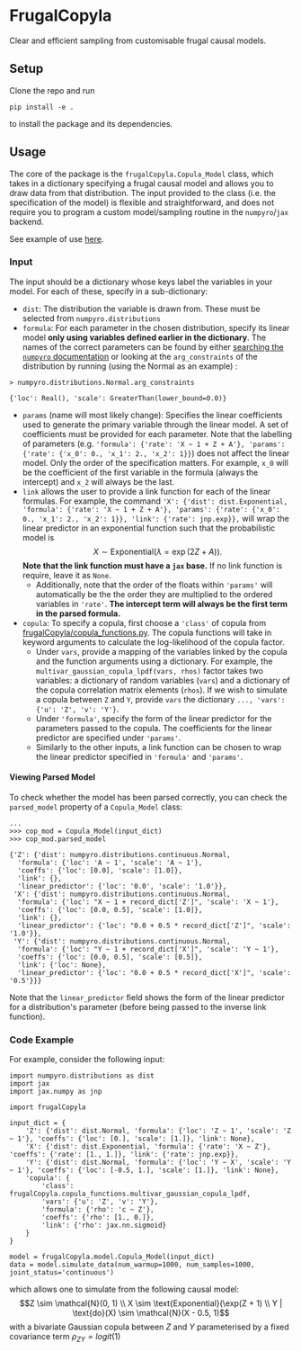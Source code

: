 # FrugalCopyla

Clear and efficient sampling from customisable frugal causal models.

## Setup
Clone the repo and run
```
pip install -e .
```
to install the package and its dependencies.


## Usage

The core of the package is the `frugalCopyla.Copula_Model` class, which takes in a dictionary specifying a frugal causal model and allows you to draw data from that distribution. The input provided to the class (i.e. the specification of the model) is flexible and straightforward, and does not require you to program a custom model/sampling routine in the `numpyro`/`jax` backend.

See example of use [here]('./examples/basic_demo.ipynb').

### Input

The input should be a dictionary whose keys label the variables in your model. For each of these, specify in a sub-dictionary:

* `dist`: The distribution the variable is drawn from. These must be selected from `numpyro.distributions`
* `formula`: For each parameter in the chosen distribution, specify its linear model **only using variables defined earlier in the dictionary**. The names of the correct parameters can be found by either [searching the `numpyro` documentation](https://num.pyro.ai/en/stable/distributions.html) or looking at the `arg_constraints` of the distribution by running (using the Normal as an example) : 
```
> numpyro.distributions.Normal.arg_constraints 

{'loc': Real(), 'scale': GreaterThan(lower_bound=0.0)}
```
* `params` (name will most likely change): Specifies the linear coefficients used to generate the primary variable through the linear model. A set of coefficients must be provided for each parameter. Note that the labelling of parameters (e.g. `'formula': {'rate': 'X ~ 1 + Z + A'}, 'params': {'rate': {'x_0': 0., 'x_1': 2., 'x_2': 1}}`) does not affect the linear model. Only the order of the specification matters. For example, `x_0` will be the coefficient of the first variable in the formula (always the intercept) and `x_2` will always be the last.
* `link` allows the user to provide a link function for each of the linear formulas. For example, the command ```'X': {'dist': dist.Exponential, 'formula': {'rate': 'X ~ 1 + Z + A'}, 'params': {'rate': {'x_0': 0., 'x_1': 2., 'x_2': 1}}, 'link': {'rate': jnp.exp}},``` 
will wrap the linear predictor in an exponential function such that the probabilistic model is $$X \sim \text{Exponential}(\lambda=\exp(2Z + A)).$$ **Note that the link function must have a `jax` base.** If no link function is require, leave it as `None`.
    * Additionally, note that the order of the floats within `'params'` will automatically be the the order they are multiplied to the ordered variables in `'rate'`. **The intercept term will always be the first term in the parsed formula.**
* `copula`: To specify a copula, first choose a `'class'` of copula from [frugalCopyla/copula_functions.py](../frugalCopyla/copula_functions.py). The copula functions will take in keyword arguments to calculate the log-likelihood of the copula factor. 
    * Under `vars`, provide a mapping of the variables linked by the copula and the function arguments using a dictionary. For example, the `multivar_gaussian_copula_lpdf(vars, rhos)` factor takes two variables: a dictionary of random variables (`vars`) and a dictionary of the copula correlation matrix elements (`rhos`). If we wish to simulate a copula between `Z` and `Y`, provide `vars` the dictionary `..., 'vars': {'u': 'Z', 'v': 'Y'}`.
    * Under `'formula'`, specify the form of the linear predictor for the parameters passed to the copula. The coefficients for the linear predictor are specified under `'params'`.
    * Similarly to the other inputs, a link function can be chosen to wrap the linear predictor specified in `'formula'` and `'params'`.

#### Viewing Parsed Model

To check whether the model has been parsed correctly, you can check the `parsed_model` property of a `Copula_Model` class:
```
...
>>> cop_mod = Copula_Model(input_dict)
>>> cop_mod.parsed_model

{'Z': {'dist': numpyro.distributions.continuous.Normal,
  'formula': {'loc': 'A ~ 1', 'scale': 'A ~ 1'},
  'coeffs': {'loc': [0.0], 'scale': [1.0]},
  'link': {},
  'linear_predictor': {'loc': '0.0', 'scale': '1.0'}},
 'X': {'dist': numpyro.distributions.continuous.Normal,
  'formula': {'loc': "X ~ 1 + record_dict['Z']", 'scale': 'X ~ 1'},
  'coeffs': {'loc': [0.0, 0.5], 'scale': [1.0]},
  'link': {},
  'linear_predictor': {'loc': "0.0 + 0.5 * record_dict['Z']", 'scale': '1.0'}},
 'Y': {'dist': numpyro.distributions.continuous.Normal,
  'formula': {'loc': "Y ~ 1 + record_dict['X']", 'scale': 'Y ~ 1'},
  'coeffs': {'loc': [0.0, 0.5], 'scale': [0.5]},
  'link': {'loc': None},
  'linear_predictor': {'loc': "0.0 + 0.5 * record_dict['X']", 'scale': '0.5'}}}
```
Note that the `linear_predictor` field shows the form of the linear predictor for a distribution's parameter (before being passed to the inverse link function).

### Code Example

For example, consider the following input:
```
import numpyro.distributions as dist
import jax
import jax.numpy as jnp

import frugalCopyla

input_dict = {
    'Z': {'dist': dist.Normal, 'formula': {'loc': 'Z ~ 1', 'scale': 'Z ~ 1'}, 'coeffs': {'loc': [0.], 'scale': [1.]}, 'link': None},
    'X': {'dist': dist.Exponential, 'formula': {'rate': 'X ~ Z'}, 'coeffs': {'rate': [1., 1.]}, 'link': {'rate': jnp.exp}},
    'Y': {'dist': dist.Normal, 'formula': {'loc': 'Y ~ X', 'scale': 'Y ~ 1'}, 'coeffs': {'loc': [-0.5, 1.], 'scale': [1.]}, 'link': None},
    'copula': {
        'class': frugalCopyla.copula_functions.multivar_gaussian_copula_lpdf,
        'vars': {'u': 'Z', 'v': 'Y'},
        'formula': {'rho': 'c ~ Z'},
        'coeffs': {'rho': [1., 0.]},
        'link': {'rho': jax.nn.sigmoid}
    }
}

model = frugalCopyla.model.Copula_Model(input_dict)
data = model.simulate_data(num_warmup=1000, num_samples=1000, joint_status='continuous')
```
which allows one to simulate from the following causal model: $$Z \sim \mathcal{N}(0, 1) \\ X \sim \text{Exponential}(\exp(Z + 1) \\ Y | \text{do}(X) \sim \mathcal{N}(X - 0.5, 1)$$ with a bivariate Gaussian copula between $Z$ and $Y$ parameterised by a fixed covariance term $\rho_{ZY} = logit(1)$
 
